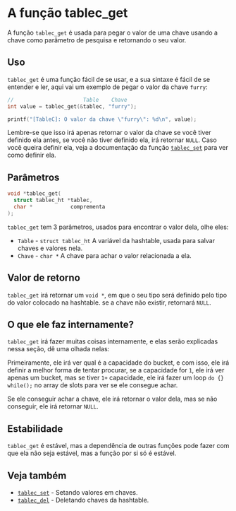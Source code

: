 # A função tablec_get

A função `tablec_get` é usada para pegar o valor de uma chave usando a chave como parâmetro de pesquisa e retornando o seu valor.

## Uso

`tablec_get` é uma função fácil de se usar, e a sua sintaxe é fácil de se entender e ler, aqui vai um exemplo de pegar o valor da chave `furry`:

```c
//                      Table    Chave
int value = tablec_get(&tablec, "furry");

printf("[TableC]: O valor da chave \"furry\": %d\n", value);
```

Lembre-se que isso irá apenas retornar o valor da chave se você tiver definido ela antes, se você não tiver definido ela, irá retornar `NULL`. Caso você queira definir ela, veja a documentação da função [`tablec_set`](tablec_set.md) para ver como definir ela.

## Parâmetros

```c
void *tablec_get(
  struct tablec_ht *tablec,
  char *            comprementa
);
```

`tablec_get` tem 3 parâmetros, usados para encontrar o valor dela, olhe eles:

*  `Table`       - `struct tablec_ht` A variável da hashtable, usada para salvar chaves e valores nela.
*  `Chave`       - `char *`           A chave para achar o valor relacionada a ela.

## Valor de retorno

`tablec_get` irá retornar um `void *`, em que o seu tipo será definido pelo tipo do valor colocado na hashtable. se a chave não existir, retornará `NULL`.

## O que ele faz internamente?

`tablec_get` irá fazer muitas coisas internamente, e elas serão explicadas nessa seção, dê uma olhada nelas:

Primeiramente, ele irá ver qual é a capacidade do bucket, e com isso, ele irá definir a melhor forma de tentar procurar, se a capacidade for `1`, ele irá ver apenas um bucket, mas se tiver `1+` capacidade, ele irá fazer um loop `do {} while();` no array de slots para ver se ele consegue achar.

Se ele conseguir achar a chave, ele irá retornar o valor dela, mas se não conseguir, ele irá retornar `NULL`.

## Estabilidade

`tablec_get` é estável, mas a dependência de outras funções pode fazer com que ela não seja estável, mas a função por si só é estável.


## Veja também

*  [`tablec_set`](tablec_set.md) - Setando valores em chaves.
*  [`tablec_del`](tablec_del.md) - Deletando chaves da hashtable.
